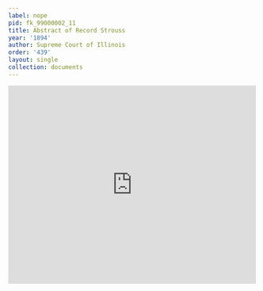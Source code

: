 ```yaml
---
label: nope
pid: fk_99000002_11
title: Abstract of Record Strouss
year: '1894'
author: Supreme Court of Illinois
order: '439'
layout: single
collection: documents
---
```

<iframe src="https://northwestern.app.box.com/embed/s/55r3k6q1khu0nthp2m2kk5klmvw5hy64?sortColumn=date&view=list" width="500" height="400" frameborder="0" allowfullscreen webkitallowfullscreen msallowfullscreen></iframe>
